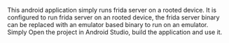 This android application simply runs frida server on a rooted device.
It is configured to run frida server on an rooted device, the frida server binary can be replaced with an emulator based binary to run on an emulator.
Simply Open the project in Android Studio, build the application and use it.

